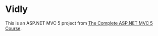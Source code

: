 # Vidly

This is an ASP.NET MVC 5 project from [The Complete ASP.NET MVC 5 Course](https://www.udemy.com/the-complete-aspnet-mvc-5-course/).